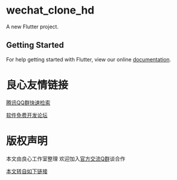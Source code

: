 # wechat_clone_hd

A new Flutter project.

## Getting Started

For help getting started with Flutter, view our online
[documentation](http://u.720life.cn/g/4cd6146d4fc4d164285c15e9569bb651065765fabf353d6c142ec391cdc0ae8d).



 # 良心友情链接

[腾讯QQ群快速检索](http://u.720life.cn/s/8cf73f7c)

[软件免费开发论坛](http://u.720life.cn/s/bbb01dc0)

# 版权声明 

本文由良心工作室整理 欢迎加入[官方交流Q群](https://u.720life.cn/s/f2316816)谈合作

[本文转自如下链接](http://u.720life.cn/g/2e71d0f0a5c601172267ba20d3a43c6e5f50119dbebcd6e6c2a01e01741812654cad16a3fe0e17355b54751bf102bd402648de8a606aa75815c92dd2a8b63e92)